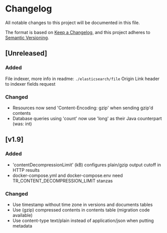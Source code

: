 # Changelog
All notable changes to this project will be documented in this file.

The format is based on [Keep a Changelog](https://keepachangelog.com/en/1.0.0/),
and this project adheres to [Semantic Versioning](https://semver.org/spec/v2.0.0.html).

## [Unreleased]

### Added
File indexer, more info in readme: `./elasticsearch/file`
Origin Link header to indexer fields request

### Changed
- Resources now send 'Content-Encoding: gzip' when sending gzip'd contents
- Database queries using 'count' now use 'long' as their Java counterpart (was: int)

## [v1.9]
### Added
- 'contentDecompressionLimit' (kB) configures plain/gzip output cutoff in HTTP results
- docker-compose.yml and docker-compose.env need TR\_CONTENT\_DECOMPRESSION\_LIMIT stanzas
### Changed
- Use timestamp without time zone in versions and documents tables
- Use (gzip) compressed contents in contents table (migration code available)
- Use content-type text/plain instead of application/json when putting metadata

